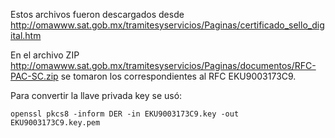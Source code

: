Estos archivos fueron descargados desde
<http://omawww.sat.gob.mx/tramitesyservicios/Paginas/certificado_sello_digital.htm>

En el archivo ZIP <http://omawww.sat.gob.mx/tramitesyservicios/Paginas/documentos/RFC-PAC-SC.zip>
se tomaron los correspondientes al RFC EKU9003173C9.

Para convertir la llave privada key se usó:

```
openssl pkcs8 -inform DER -in EKU9003173C9.key -out EKU9003173C9.key.pem
```
